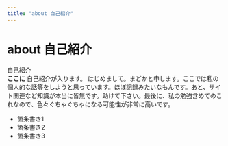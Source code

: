 ```yaml
---
title: "about 自己紹介"
---
```


# about 自己紹介

自己紹介<br>
__ここに__ 自己紹介が入ります。
はじめまして。まどかと申します。ここでは私の個人的な話等をしようと思っています。ほぼ記録みたいなもんです。あと、サイト関連など知識が本当に皆無です。助けて下さい。最後に、私の勉強含めてのこれなので、色々ぐちゃぐちゃになる可能性が非常に高いです。

- 箇条書き1
- 箇条書き2
- 箇条書き3